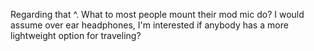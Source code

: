 Regarding that ^. What to most people mount their mod mic do? I would assume over ear headphones, I'm interested if anybody has a more lightweight option for traveling? 